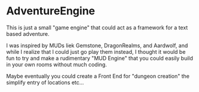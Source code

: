 # AdventureEngine

This is just a small "game engine" that could act as a framework for a text based adventure.

I was inspired by MUDs liek Gemstone, DragonRealms, and Aardwolf, and while I realize that I could just go play them instead, I thought it would be fun to try and make a rudimentary "MUD Engine" that you could easily build in your own rooms without much coding.

Maybe eventually you could create a Front End for "dungeon creation" the simplify entry of locations etc...

